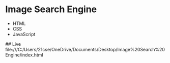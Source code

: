 # Image Search Engine
<ul>
<li> HTML </li>
<li> CSS </li>
<li> JavaScript </li>
</ul>
## Live
file:///C:/Users/21cse/OneDrive/Documents/Desktop/Image%20Search%20Engine/index.html
